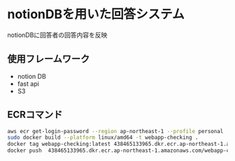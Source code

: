 # notionDBを用いた回答システム
notionDBに回答者の回答内容を反映

## 使用フレームワーク
- notion DB
- fast api 
- S3

## ECRコマンド
```bash
aws ecr get-login-password --region ap-northeast-1 --profile personal | docker login --username AWS --password-stdin 438465133965.dkr.ecr.ap-northeast-1.amazonaws.com
sudo docker build --platform linux/amd64 -t webapp-checking .    
docker tag webapp-checking:latest 438465133965.dkr.ecr.ap-northeast-1.amazonaws.com/webapp-checking:latest
docker push  438465133965.dkr.ecr.ap-northeast-1.amazonaws.com/webapp-checking:latest
